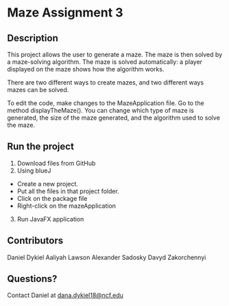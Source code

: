 # Maze Assignment 3

## Description

This project allows the user to generate a maze. The maze is then solved by a maze-solving algorithm. The maze is solved automatically: a player displayed on the maze shows how the algorithm works.

There are two different ways to create mazes, and two different ways mazes can be solved.

To edit the code, make changes to the MazeApplication file. Go to the method displayTheMaze(). You can change which type of maze is generated, the size of the maze generated, and the algorithm used to solve the maze.

## Run the project

1. Download files from GitHub
2. Using blueJ
- Create a new project. 
- Put all the files in that project folder. 
- Click on the package file
- Right-click on the mazeApplication
3. Run JavaFX application

## Contributors

Daniel Dykiel
Aaliyah Lawson
Alexander Sadosky
Davyd Zakorchennyi

## Questions?

Contact Daniel at dana.dykiel18@ncf.edu
